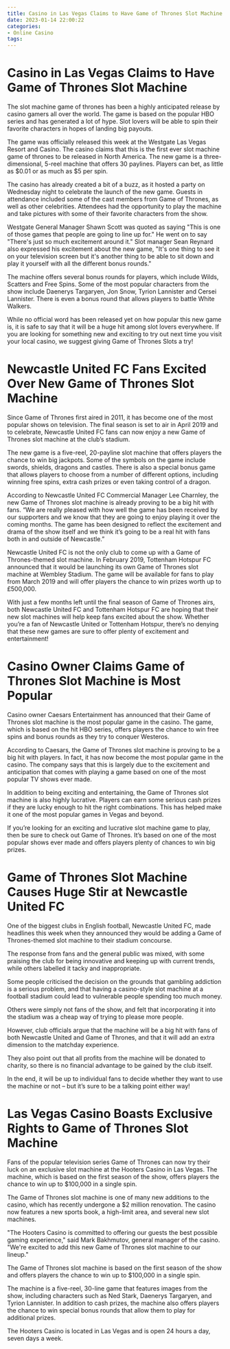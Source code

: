 ```yaml
---
title: Casino in Las Vegas Claims to Have Game of Thrones Slot Machine 
date: 2023-01-14 22:00:22
categories:
- Online Casino
tags:
---
```



#  Casino in Las Vegas Claims to Have Game of Thrones Slot Machine 

The slot machine game of thrones has been a highly anticipated release by casino gamers all over the world. The game is based on the popular HBO series and has generated a lot of hype. Slot lovers will be able to spin their favorite characters in hopes of landing big payouts.

The game was officially released this week at the Westgate Las Vegas Resort and Casino. The casino claims that this is the first ever slot machine game of thrones to be released in North America. The new game is a three-dimensional, 5-reel machine that offers 30 paylines. Players can bet, as little as $0.01 or as much as $5 per spin.

The casino has already created a bit of a buzz, as it hosted a party on Wednesday night to celebrate the launch of the new game. Guests in attendance included some of the cast members from Game of Thrones, as well as other celebrities. Attendees had the opportunity to play the machine and take pictures with some of their favorite characters from the show.

Westgate General Manager Shawn Scott was quoted as saying "This is one of those games that people are going to line up for." He went on to say "There's just so much excitement around it." Slot manager Sean Reynard also expressed his excitement about the new game, "It's one thing to see it on your television screen but it's another thing to be able to sit down and play it yourself with all the different bonus rounds."

The machine offers several bonus rounds for players, which include Wilds, Scatters and Free Spins. Some of the most popular characters from the show include Daenerys Targaryen, Jon Snow, Tyrion Lannister and Cersei Lannister. There is even a bonus round that allows players to battle White Walkers.

While no official word has been released yet on how popular this new game is, it is safe to say that it will be a huge hit among slot lovers everywhere. If you are looking for something new and exciting to try out next time you visit your local casino, we suggest giving Game of Thrones Slots a try!

#  Newcastle United FC Fans Excited Over New Game of Thrones Slot Machine 

Since Game of Thrones first aired in 2011, it has become one of the most popular shows on television. The final season is set to air in April 2019 and to celebrate, Newcastle United FC fans can now enjoy a new Game of Thrones slot machine at the club’s stadium.

The new game is a five-reel, 20-payline slot machine that offers players the chance to win big jackpots. Some of the symbols on the game include swords, shields, dragons and castles. There is also a special bonus game that allows players to choose from a number of different options, including winning free spins, extra cash prizes or even taking control of a dragon.

According to Newcastle United FC Commercial Manager Lee Charnley, the new Game of Thrones slot machine is already proving to be a big hit with fans. “We are really pleased with how well the game has been received by our supporters and we know that they are going to enjoy playing it over the coming months. The game has been designed to reflect the excitement and drama of the show itself and we think it’s going to be a real hit with fans both in and outside of Newcastle.”

Newcastle United FC is not the only club to come up with a Game of Thrones-themed slot machine. In February 2019, Tottenham Hotspur FC announced that it would be launching its own Game of Thrones slot machine at Wembley Stadium. The game will be available for fans to play from March 2019 and will offer players the chance to win prizes worth up to £500,000.

With just a few months left until the final season of Game of Thrones airs, both Newcastle United FC and Tottenham Hotspur FC are hoping that their new slot machines will help keep fans excited about the show. Whether you’re a fan of Newcastle United or Tottenham Hotspur, there’s no denying that these new games are sure to offer plenty of excitement and entertainment!

#  Casino Owner Claims Game of Thrones Slot Machine is Most Popular 

Casino owner Caesars Entertainment has announced that their Game of Thrones slot machine is the most popular game in the casino. The game, which is based on the hit HBO series, offers players the chance to win free spins and bonus rounds as they try to conquer Westeros.

According to Caesars, the Game of Thrones slot machine is proving to be a big hit with players. In fact, it has now become the most popular game in the casino. The company says that this is largely due to the excitement and anticipation that comes with playing a game based on one of the most popular TV shows ever made.

In addition to being exciting and entertaining, the Game of Thrones slot machine is also highly lucrative. Players can earn some serious cash prizes if they are lucky enough to hit the right combinations. This has helped make it one of the most popular games in Vegas and beyond.

If you’re looking for an exciting and lucrative slot machine game to play, then be sure to check out Game of Thrones. It’s based on one of the most popular shows ever made and offers players plenty of chances to win big prizes.

#  Game of Thrones Slot Machine Causes Huge Stir at Newcastle United FC 

One of the biggest clubs in English football, Newcastle United FC, made headlines this week when they announced they would be adding a Game of Thrones-themed slot machine to their stadium concourse.

The response from fans and the general public was mixed, with some praising the club for being innovative and keeping up with current trends, while others labelled it tacky and inappropriate.

Some people criticised the decision on the grounds that gambling addiction is a serious problem, and that having a casino-style slot machine at a football stadium could lead to vulnerable people spending too much money.

Others were simply not fans of the show, and felt that incorporating it into the stadium was a cheap way of trying to please more people.

However, club officials argue that the machine will be a big hit with fans of both Newcastle United and Game of Thrones, and that it will add an extra dimension to the matchday experience.

They also point out that all profits from the machine will be donated to charity, so there is no financial advantage to be gained by the club itself.

In the end, it will be up to individual fans to decide whether they want to use the machine or not – but it’s sure to be a talking point either way!

#  Las Vegas Casino Boasts Exclusive Rights to Game of Thrones Slot Machine

Fans of the popular television series Game of Thrones can now try their luck on an exclusive slot machine at the Hooters Casino in Las Vegas. The machine, which is based on the first season of the show, offers players the chance to win up to $100,000 in a single spin.

The Game of Thrones slot machine is one of many new additions to the casino, which has recently undergone a $2 million renovation. The casino now features a new sports book, a high-limit area, and several new slot machines.

"The Hooters Casino is committed to offering our guests the best possible gaming experience," said Mark Bakhmutov, general manager of the casino. "We're excited to add this new Game of Thrones slot machine to our lineup."

The Game of Thrones slot machine is based on the first season of the show and offers players the chance to win up to $100,000 in a single spin.

The machine is a five-reel, 30-line game that features images from the show, including characters such as Ned Stark, Daenerys Targaryen, and Tyrion Lannister. In addition to cash prizes, the machine also offers players the chance to win special bonus rounds that allow them to play for additional prizes.

The Hooters Casino is located in Las Vegas and is open 24 hours a day, seven days a week.
